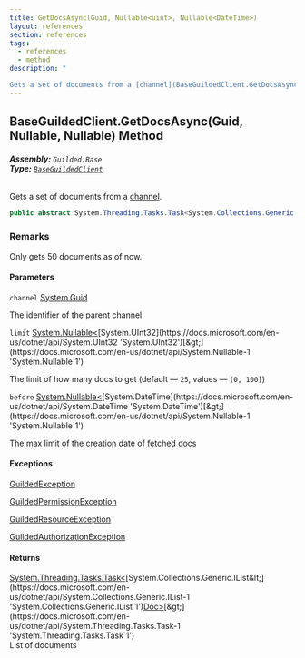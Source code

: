 ```yaml
---
title: GetDocsAsync(Guid, Nullable<uint>, Nullable<DateTime>)
layout: references
section: references
tags:
  - references
  - method
description: "

Gets a set of documents from a [channel](BaseGuildedClient.GetDocsAsync(Guid,Nullable_uint_,Nullable_DateTime_).md#Guilded.Base.BaseGuildedClient.GetDocsAsync(Guid,System.Nullable_uint_,System.Nullable_System.DateTime_).channel 'Guilded.Base.BaseGuildedClient.GetDocsAsync(Guid, System.Nullable<uint>, System.Nullable<System.DateTime>).channel')."
---
```


## BaseGuildedClient.GetDocsAsync(Guid, Nullable<uint>, Nullable<DateTime>) Method
###### **Assembly:** `Guilded.Base`<br/>**Type:** [`BaseGuildedClient`](BaseGuildedClient.md 'Guilded.Base.BaseGuildedClient')

Gets a set of documents from a [channel](BaseGuildedClient.GetDocsAsync(Guid,Nullable_uint_,Nullable_DateTime_).md#Guilded.Base.BaseGuildedClient.GetDocsAsync(Guid,System.Nullable_uint_,System.Nullable_System.DateTime_).channel 'Guilded.Base.BaseGuildedClient.GetDocsAsync(Guid, System.Nullable<uint>, System.Nullable<System.DateTime>).channel').

```csharp
public abstract System.Threading.Tasks.Task<System.Collections.Generic.IList<Guilded.Base.Content.Doc>> GetDocsAsync(Guid channel, System.Nullable<uint> limit=null, System.Nullable<System.DateTime> before=null);
```

### Remarks
  
Only gets 50 documents as of now.
#### Parameters

<a name='Guilded.Base.BaseGuildedClient.GetDocsAsync(Guid,System.Nullable_uint_,System.Nullable_System.DateTime_).channel'></a>

`channel` [System.Guid](https://docs.microsoft.com/en-us/dotnet/api/System.Guid 'System.Guid')

The identifier of the parent channel

<a name='Guilded.Base.BaseGuildedClient.GetDocsAsync(Guid,System.Nullable_uint_,System.Nullable_System.DateTime_).limit'></a>

`limit` [System.Nullable&lt;](https://docs.microsoft.com/en-us/dotnet/api/System.Nullable-1 'System.Nullable`1')[System.UInt32](https://docs.microsoft.com/en-us/dotnet/api/System.UInt32 'System.UInt32')[&gt;](https://docs.microsoft.com/en-us/dotnet/api/System.Nullable-1 'System.Nullable`1')

The limit of how many docs to get (default — `25`, values — `(0, 100]`)

<a name='Guilded.Base.BaseGuildedClient.GetDocsAsync(Guid,System.Nullable_uint_,System.Nullable_System.DateTime_).before'></a>

`before` [System.Nullable&lt;](https://docs.microsoft.com/en-us/dotnet/api/System.Nullable-1 'System.Nullable`1')[System.DateTime](https://docs.microsoft.com/en-us/dotnet/api/System.DateTime 'System.DateTime')[&gt;](https://docs.microsoft.com/en-us/dotnet/api/System.Nullable-1 'System.Nullable`1')

The max limit of the creation date of fetched docs

#### Exceptions

[GuildedException](GuildedException.md 'Guilded.Base.GuildedException')

[GuildedPermissionException](GuildedPermissionException.md 'Guilded.Base.GuildedPermissionException')

[GuildedResourceException](GuildedResourceException.md 'Guilded.Base.GuildedResourceException')

[GuildedAuthorizationException](GuildedAuthorizationException.md 'Guilded.Base.GuildedAuthorizationException')

#### Returns
[System.Threading.Tasks.Task&lt;](https://docs.microsoft.com/en-us/dotnet/api/System.Threading.Tasks.Task-1 'System.Threading.Tasks.Task`1')[System.Collections.Generic.IList&lt;](https://docs.microsoft.com/en-us/dotnet/api/System.Collections.Generic.IList-1 'System.Collections.Generic.IList`1')[Doc](Doc.md 'Guilded.Base.Content.Doc')[&gt;](https://docs.microsoft.com/en-us/dotnet/api/System.Collections.Generic.IList-1 'System.Collections.Generic.IList`1')[&gt;](https://docs.microsoft.com/en-us/dotnet/api/System.Threading.Tasks.Task-1 'System.Threading.Tasks.Task`1')  
List of documents